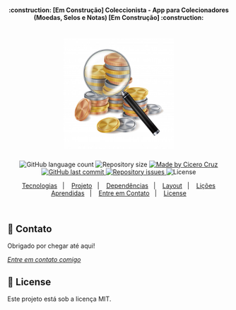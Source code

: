 <h4 align="center"> 
:construction: [Em Construção] Coleccionista - App para Colecionadores (Moedas, Selos e Notas) [Em Construção] :construction: 
</h4>
<h1 align="center">
    <img alt="Coleccionista" title="#Coleccionista" src=".github/logo.jpg" width="250px" />
</h1>
<p align="center">
  <img alt="GitHub language count" src="https://img.shields.io/github/languages/count/cicerocruz/Coleccionista?color=%23FC943D">

  <img alt="Repository size" src="https://img.shields.io/github/repo-size/cicerocruz/Coleccionista?color=%23FC943D">
	
  <a href="https://www.linkedin.com/in/cicerocruz/">
    <img alt="Made by Cicero Cruz" src="https://img.shields.io/badge/made%20by-C%C3%ADcero%20Cruz-%23FC943D">
  </a>

  <a href="https://github.com/cicerocruz/Coleccionista/commits/master">
    <img alt="GitHub last commit" src="https://img.shields.io/github/last-commit/cicerocruz/Coleccionista?color=%23FC943D">
  </a>

  <a href="https://github.com/cicerocruz/Coleccionista/issues">
    <img alt="Repository issues" src="https://img.shields.io/github/issues/cicerocruz/Coleccionista?color=%23FC943D">
  </a>

  <img alt="License" src="https://img.shields.io/badge/license-MIT-brightgreen?color=%23FC943D">
</p>
<p align="center">
  <a href="#-tecnologias">Tecnologias</a>&nbsp;&nbsp;&nbsp;|&nbsp;&nbsp;&nbsp;
  <a href="#-projeto">Projeto</a>&nbsp;&nbsp;&nbsp;|&nbsp;&nbsp;&nbsp;
  <a href="#-necessita">Dependências</a>&nbsp;&nbsp;&nbsp;|&nbsp;&nbsp;&nbsp;
  <a href="#-layout">Layout</a>&nbsp;&nbsp;&nbsp;|&nbsp;&nbsp;&nbsp;
  <a href="#-conceitos">Lições Aprendidas</a>&nbsp;&nbsp;&nbsp;|&nbsp;&nbsp;&nbsp;
  <a href="#-contato">Entre em Contato</a>&nbsp;&nbsp;&nbsp;|&nbsp;&nbsp;&nbsp;
  <a href="#memo-license">License</a>
</p>

<br>

## 💬 Contato
Obrigado por chegar até aqui! 

[*Entre em contato comigo*](https://www.linkedin.com/in/cicerocruz/)

## :memo: License

Este projeto está sob a licença MIT. 
